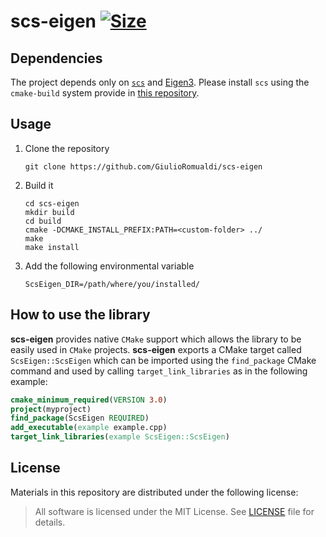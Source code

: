 # scs-eigen <a href="./LICENSE"><img src="https://img.shields.io/badge/License-MIT-yellow.svg" alt="Size" /></a>

## Dependencies
The project depends only on [`scs`](https://github.com/cvxgrp/scs) and [Eigen3](http://eigen.tuxfamily.org/index.php?title=Main_Page). Please install `scs` using the `cmake-build` system provide in [this repository](https://github.com/dic-iit/scs-cmake-buildsystem).

## Usage
1. Clone the repository

   ```
   git clone https://github.com/GiulioRomualdi/scs-eigen
   ```
2. Build it

   ```
   cd scs-eigen
   mkdir build
   cd build
   cmake -DCMAKE_INSTALL_PREFIX:PATH=<custom-folder> ../
   make
   make install
   ```
3. Add the following environmental variable
   ```
   ScsEigen_DIR=/path/where/you/installed/
   ```
## How to use the library
**scs-eigen** provides native `CMake` support which allows the library to be easily used in `CMake` projects.
**scs-eigen** exports a CMake target called `ScsEigen::ScsEigen` which can be imported using the `find_package` CMake command and used by calling `target_link_libraries` as in the following example:
```cmake
cmake_minimum_required(VERSION 3.0)
project(myproject)
find_package(ScsEigen REQUIRED)
add_executable(example example.cpp)
target_link_libraries(example ScsEigen::ScsEigen)
```

## License
Materials in this repository are distributed under the following license:

> All software is licensed under the MIT License. See [LICENSE](./LICENSE) file for details.
